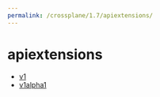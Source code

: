 ```yaml
---
permalink: /crossplane/1.7/apiextensions/
---
```


# apiextensions



* [v1](v1/index.md)
* [v1alpha1](v1alpha1/index.md)
